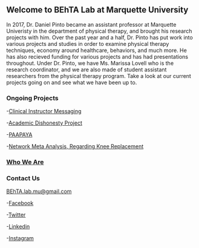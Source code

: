 ## Welcome to BEhTA Lab at Marquette University

  In 2017, Dr. Daniel Pinto became an assistant professor at Marquette Univeristy in the department of physical therapy, and brought his research projects with him. Over the past year and a half, Dr. Pinto has put work into various projects and studies in order to examine physical therapy techniques, economy around healthcare, behaviors, and much more. He has also recieved funding for various projects and has had presentations throughout. 
  Under Dr. Pinto, we have Ms. Marissa Lovell who is the research coordinator, and we are also made of student assistant researchers from the physical therapy program. 
   Take a look at our current projects going on and see what we have been up to.

### Ongoing Projects
-[Clinical Instructor Messaging](https://behta.github.io/Clinical-Instructor-Messaging/)

-[Academic Dishonesty Project](https://behta.github.io/Academic-Dishonesty-Project/)

-[PAAPAYA](https://behta.github.io/PAAPAYA/)

-[Network Meta Analysis, Regarding Knee Replacement](https://behta.github.io/Network-Meta-Analysis/)

### [Who We Are](https://behta.github.io/Who-we-are/)

### Contact Us
BEhTA.lab.mu@gmail.com

-[Facebook](https://www.facebook.com/Behta-Lab-335215267116719/?modal=admin_todo_tour)

-[Twitter](https://twitter.com/BEhTA_Lab)

-[Linkedin]()

-[Instagram](https://www.instagram.com/behta_lab/)
